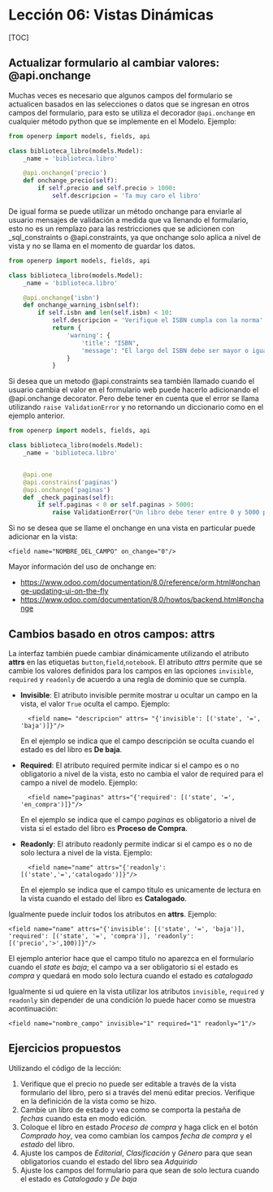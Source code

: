 Lección 06: Vistas Dinámicas
============================

[TOC]

Actualizar formulario al cambiar valores: @api.onchange
--------------------------------------------------------

Muchas veces es necesario que algunos campos del formulario se actualicen basados en las selecciones o datos que se ingresan en otros campos del formulario, para esto se utiliza el decorador `@api.onchange` en cualquier método python que se implemente en el Modelo. Ejemplo:

```python
from openerp import models, fields, api

class biblioteca_libro(models.Model):
    _name = 'biblioteca.libro'

    @api.onchange('precio')
    def onchange_precio(self):
        if self.precio and self.precio > 1000:
            self.descripcion = 'Ta muy caro el libro'

```


De igual forma se puede utilizar un método onchange para enviarle al usuario mensajes de validación a medida que va llenando el formulario, esto no es un remplazo para las restricciones que se adicionen con _sql_constraints o @api.constraints, ya que onchange solo aplica a nivel de vista y no se llama en el momento de guardar los datos.


```python
from openerp import models, fields, api

class biblioteca_libro(models.Model):
    _name = 'biblioteca.libro'

    @api.onchange('isbn')
    def onchange_warning_isbn(self):
        if self.isbn and len(self.isbn) < 10:
            self.descripcion = 'Verifique el ISBN cumpla con la norma'
            return {
                'warning': {
                    'title': "ISBN",
                    'message': "El largo del ISBN debe ser mayor o igual a 10 caracteres",
                }
            }

```

Si desea que un metodo @api.constraints sea también llamado cuando el usuario cambia el valor en el formulario web puede hacerlo adicionando el @api.onchange decorator. Pero debe tener en cuenta que el error se llama utilizando `raise ValidationError` y no retornando un diccionario como en el ejemplo anterior.

```python
from openerp import models, fields, api

class biblioteca_libro(models.Model):
    _name = 'biblioteca.libro'


    @api.one
    @api.constrains('paginas')
    @api.onchange('paginas')
    def _check_paginas(self):
        if self.paginas < 0 or self.paginas > 5000:
            raise ValidationError("Un libro debe tener entre 0 y 5000 páginas")

```

Si no se desea que se llame el onchange en una vista en particular puede adicionar en la vista:

	<field name="NOMBRE_DEL_CAMPO" on_change="0"/>

Mayor información del uso de onchange en:

- https://www.odoo.com/documentation/8.0/reference/orm.html#onchange-updating-ui-on-the-fly
- https://www.odoo.com/documentation/8.0/howtos/backend.html#onchange

Cambios basado en otros campos: attrs
-------------------------------------

La interfaz también puede cambiar dinámicamente utilizando el atributo **attrs** en las etiquetas `button`,`field`,`notebook`. El atributo *attrs* permite que se cambie los valores definidos para los campos en las opciones `invisible`, `required` y `readonly` de acuerdo a una regla de dominio que se cumpla.

- **Invisible**: El atributo invisible permite mostrar u ocultar un campo en la vista, el valor `True` oculta el campo. Ejemplo:

        <field name= "descripcion" attrs= "{'invisible': [('state', '=', 'baja')]}"/>

   En el ejemplo se indica que el campo descripción se oculta cuando el estado es del libro es **De baja**.

- **Required**: El atributo required permite indicar si el campo es o no obligatorio a nivel de la vista, esto no cambia el valor de required para el campo a nivel de modelo. Ejemplo:

        <field name="paginas" attrs="{'required': [('state', '=', 'en_compra')]}"/>

    En el ejemplo se indica que el campo *paginas* es obligatorio a nivel de vista si el estado del libro es **Proceso de Compra**.

- **Readonly**: El atributo readonly permite indicar si el campo es o no de solo lectura a nivel de la vista. Ejemplo:

        <field name="name" attrs="{'readonly': [('state','=','catalogado')]}"/>

    En el ejemplo se indica que el campo titulo es unicamente de lectura en la vista cuando el estado del libro es **Catalogado**.

Igualmente puede incluir todos los atributos en **attrs**. Ejemplo:

    <field name="name" attrs="{'invisible': [('state', '=', 'baja')], 'required': [('state', '=', 'compra')], 'readonly': [('precio','>',100)]}"/>

El ejemplo anterior hace que el campo titulo no aparezca en el formulario cuando el *state* es *baja*; el campo va a ser obligatorio si el estado es *compra* y quedará en modo solo lectura cuando el estado es *catalogado*

Igualmente si ud quiere en la vista utilizar los atributos `invisible`, `required` y `readonly` sin depender de una condición lo puede hacer como se muestra acontinuación:

    <field name="nombre_campo" invisible="1" required="1" readonly="1"/>


Ejercicios propuestos
---------------------

Utilizando el código de la lección:

1. Verifique que el precio no puede ser editable a través de la vista formulario del libro, pero si a través del menú editar precios. Verifique en la definición de la vista como se hizo.
1. Cambie un libro de estado y vea como se comporta la pestaña de *fechas* cuando esta en modo edición.
1. Coloque el libro en estado *Proceso de compra* y haga click en el botón *Comprado hoy*, vea como cambian los campos *fecha de compra* y el *estado* del libro.
1. Ajuste los campos de *Editorial*, *Clasificación* y *Género* para que sean obligatorios cuando el estado del libro sea *Adquirido*
1. Ajuste los campos del formulario para que sean de solo lectura cuando el estado es *Catalogado* y *De baja*
